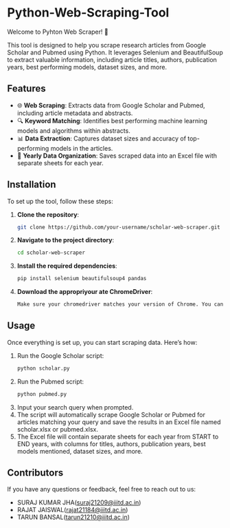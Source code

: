 # Python-Web-Scraping-Tool

Welcome to Pyhton Web Scraper! 🎉

This tool is designed to help you scrape research articles from Google Scholar and Pubmed using Python. It leverages Selenium and BeautifulSoup to extract valuable information, including article titles, authors, publication years, best performing models, dataset sizes, and more.

## Features

- 🌐 **Web Scraping**: Extracts data from Google Scholar and Pubmed, including article metadata and abstracts.
- 🔍 **Keyword Matching**: Identifies best performing machine learning models and algorithms within abstracts.
- 📊 **Data Extraction**: Captures dataset sizes and accuracy of top-performing models in the articles.
- 📁 **Yearly Data Organization**: Saves scraped data into an Excel file with separate sheets for each year.

## Installation

To set up the tool, follow these steps:

1. **Clone the repository**:

   ```bash
   git clone https://github.com/your-username/scholar-web-scraper.git

2. **Navigate to the project directory**:

   ```bash
   cd scholar-web-scraper

3. **Install the required dependencies**:

   ```bash
   pip install selenium beautifulsoup4 pandas

4. **Download the appropriyour ate ChromeDriver**:

   ```bash
   Make sure your chromedriver matches your version of Chrome. You can download it from the ChromeDriver site. Place the chromedriver.exe file in your project directory.

## Usage

Once everything is set up, you can start scraping data. Here’s how:
1. Run the Google Scholar script:
      ```bash
      python scholar.py
2. Run the Pubmed script:
      ```bash
      python pubmed.py
3. Input your search query when prompted.
4. The script will automatically scrape Google Scholar or Pubmed for articles matching your query and save the results in an Excel file named scholar.xlsx or pubmed.xlsx.
5. The Excel file will contain separate sheets for each year from START to END years, with columns for titles, authors, publication years, best models mentioned, dataset sizes, and more.



## Contributors
If you have any questions or feedback, feel free to reach out to us:
- SURAJ KUMAR JHA(suraj21209@iiitd.ac.in)
- RAJAT JAISWAL(rajat21184@iiitd.ac.in)
- TARUN BANSAL(tarun21210@iiitd.ac.in)

